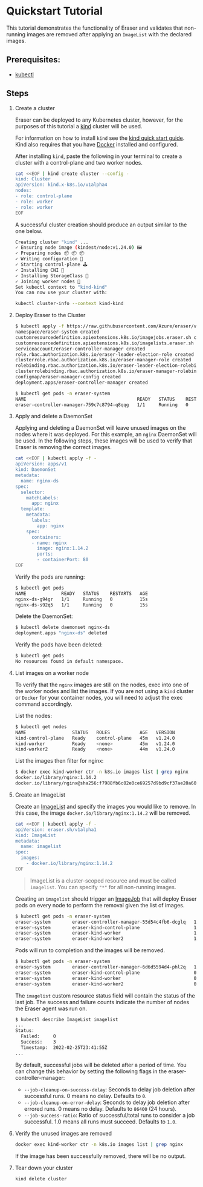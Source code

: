 # Quickstart Tutorial

This tutorial demonstrates the functionality of Eraser and validates that non-running images are removed after applying an `ImageList` with the declared images.

## Prerequisites:
- [kubectl](https://kubernetes.io/docs/tasks/tools/#kubectl)

## Steps

1. Create a cluster

    Eraser can be deployed to any Kubernetes cluster, however, for the purposes of this tutorial a [kind](https://kind.sigs.k8s.io/) cluster will be used.
  
    For information on how to install `kind` see the [kind quick start guide](https://kind.sigs.k8s.io/docs/user/quick-start/#installation). Kind also requires that you have [Docker](https://docs.docker.com/get-docker/) installed and configured.

    After installing `kind`, paste the following in your terminal to create a cluster with a control-plane and two worker nodes.

    ```bash
    cat <<EOF | kind create cluster --config -
    kind: Cluster
    apiVersion: kind.x-k8s.io/v1alpha4
    nodes:
    - role: control-plane
    - role: worker
    - role: worker
    EOF
    ``` 

    A successful cluster creation should produce an output similar to the one below.

    ```bash
    Creating cluster "kind" ...
    ✓ Ensuring node image (kindest/node:v1.24.0) 🖼
    ✓ Preparing nodes 📦 📦 📦  
    ✓ Writing configuration 📜 
    ✓ Starting control-plane 🕹️ 
    ✓ Installing CNI 🔌 
    ✓ Installing StorageClass 💾 
    ✓ Joining worker nodes 🚜 
    Set kubectl context to "kind-kind"
    You can now use your cluster with:

    kubectl cluster-info --context kind-kind
    ```


2. Deploy Eraser to the Cluster

    ```bash
    $ kubectl apply -f https://raw.githubusercontent.com/Azure/eraser/v0.1.0/deploy/eraser.yaml
    namespace/eraser-system created
    customresourcedefinition.apiextensions.k8s.io/imagejobs.eraser.sh created
    customresourcedefinition.apiextensions.k8s.io/imagelists.eraser.sh created
    serviceaccount/eraser-controller-manager created
    role.rbac.authorization.k8s.io/eraser-leader-election-role created
    clusterrole.rbac.authorization.k8s.io/eraser-manager-role created
    rolebinding.rbac.authorization.k8s.io/eraser-leader-election-rolebinding created
    clusterrolebinding.rbac.authorization.k8s.io/eraser-manager-rolebinding created
    configmap/eraser-manager-config created
    deployment.apps/eraser-controller-manager created
    ```

    ```bash
    $ kubectl get pods -n eraser-system
    NAME                                         READY   STATUS    RESTARTS   AGE
    eraser-controller-manager-759c7c8794-q8qqg   1/1     Running   0          22s
    ```

3. Apply and delete a DaemonSet

    Applying and deleting a DaemonSet will leave unused images on the nodes where it was deployed. For this example, an `nginx` DaemonSet will be used. In the following steps, these images will be used to verify that Eraser is removing the correct images.

    ```bash
    cat <<EOF | kubectl apply -f -
    apiVersion: apps/v1
    kind: DaemonSet
    metadata:
      name: nginx-ds
    spec:
      selector:
        matchLabels:
          app: nginx
      template:
        metadata:
          labels:
            app: nginx
        spec:
          containers:
          - name: nginx
            image: nginx:1.14.2
            ports:
            - containerPort: 80
    EOF
    ```

    Verify the pods are running:

    ```bash
    $ kubectl get pods
    NAME             READY   STATUS    RESTARTS   AGE
    nginx-ds-g94gr   1/1     Running   0          15s
    nginx-ds-s92q5   1/1     Running   0          15s
    ```

    Delete the DaemonSet:

    ```bash
    $ kubectl delete daemonset nginx-ds
    deployment.apps "nginx-ds" deleted
    ```

    Verify the pods have been deleted:

    ```bash
    $ kubectl get pods
    No resources found in default namespace.
    ```

4. List images on a worker node

    To verify that the `nginx` images are still on the nodes, exec into one of the worker nodes and list the images. If you are not using a `kind` cluster or `Docker` for your container nodes, you will need to adjust the exec command accordingly. 

    List the nodes:
    ```bash
    $ kubectl get nodes
    NAME                 STATUS   ROLES           AGE   VERSION
    kind-control-plane   Ready    control-plane   45m   v1.24.0
    kind-worker          Ready    <none>          45m   v1.24.0
    kind-worker2         Ready    <none>          44m   v1.24.0
    ```

    List the images then filter for nginx:

    ``` bash
    $ docker exec kind-worker ctr -n k8s.io images list | grep nginx
    docker.io/library/nginx:1.14.2                                                                  application/vnd.docker.distribution.manifest.list.v2+json sha256:f7988fb6c02e0ce69257d9bd9cf37ae20a60f1df7563c3a2a6abe24160306b8d 42.6 MiB  linux/386,linux/amd64,linux/arm/v7,linux/arm64/v8,linux/ppc64le,linux/s390x  io.cri-containerd.image=managed 
    docker.io/library/nginx@sha256:f7988fb6c02e0ce69257d9bd9cf37ae20a60f1df7563c3a2a6abe24160306b8d application/vnd.docker.distribution.manifest.list.v2+json sha256:f7988fb6c02e0ce69257d9bd9cf37ae20a60f1df7563c3a2a6abe24160306b8d 42.6 MiB  linux/386,linux/amd64,linux/arm/v7,linux/arm64/v8,linux/ppc64le,linux/s390x  io.cri-containerd.image=managed 
    ```

5. Create an ImageList

    Create an [ImageList](../test/e2e/test-data/eraser_v1alpha1_imagelist.yaml) and specify the images you would like to remove. In this case, the image `docker.io/library/nginx:1.14.2` will be removed.

      ```bash
      cat <<EOF | kubectl apply -f -
      apiVersion: eraser.sh/v1alpha1
      kind: ImageList
      metadata:
        name: imagelist
      spec:
        images:
          - docker.io/library/nginx:1.14.2
      EOF
      ```

    > ImageList is a cluster-scoped resource and must be called `imagelist`. You can specify `"*"` for all non-running images.

    Creating an `imagelist` should trigger an [ImageJob](api/v1alpha1/imagejob_types.go) that will deploy Eraser pods on every node to perform the removal given the list of images.

    ```bash
    $ kubectl get pods -n eraser-system
    eraser-system        eraser-controller-manager-55d54c4fb6-dcglq   1/1     Running   0          9m8s
    eraser-system        eraser-kind-control-plane                    1/1     Running   0          11s
    eraser-system        eraser-kind-worker                           1/1     Running   0          11s
    eraser-system        eraser-kind-worker2                          1/1     Running   0          11s
    ```

    Pods will run to completion and the images will be removed.

    ```bash
    $ kubectl get pods -n eraser-system
    eraser-system        eraser-controller-manager-6d6d5594d4-phl2q   1/1     Running     0          4m16s
    eraser-system        eraser-kind-control-plane                    0/1     Completed   0          22s
    eraser-system        eraser-kind-worker                           0/1     Completed   0          22s
    eraser-system        eraser-kind-worker2                          0/1     Completed   0          22s
    ```

    The `imagelist` custom resource status field will contain the status of the last job. The success and failure counts indicate the number of nodes the Eraser agent was run on.

    ```bash
    $ kubectl describe ImageList imagelist
    ...
    Status:
      Failed:     0
      Success:    3 
      Timestamp:  2022-02-25T23:41:55Z
    ...
    ```

    By default, successful jobs will be deleted after a period of time. You can change this behavior by setting the following flags in the eraser-controller-manager:

    - `--job-cleanup-on-success-delay`: Seconds to delay job deletion after successful runs. 0 means no delay. Defaults to `0`.
    - `--job-cleanup-on-error-delay`: Seconds to delay job deletion after errored runs. 0 means no delay. Defaults to `86400` (24 hours).
    - `--job-success-ratio`: Ratio of successful/total runs to consider a job successful. 1.0 means all runs must succeed. Defaults to `1.0`.  

6. Verify the unused images are removed

    ``` bash
    docker exec kind-worker ctr -n k8s.io images list | grep nginx
    ```

    If the image has been successfully removed, there will be no output. 

7. Tear down your cluster

    ```bash
    kind delete cluster
    ```